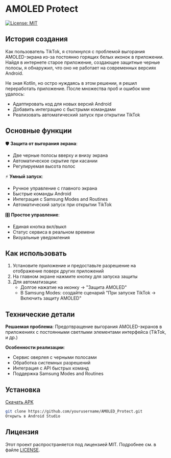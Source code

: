 # AMOLED Protect

[![License: MIT](https://img.shields.io/badge/License-MIT-yellow.svg)](https://opensource.org/licenses/MIT)

## История создания

Как пользователь TikTok, я столкнулся с проблемой выгорания AMOLED-экрана из-за постоянно горящих белых иконок в приложении. Найдя в интернете старое приложение, создающее защитные черные полосы, я обнаружил, что оно не работает на современных версиях Android.

Не зная Kotlin, но остро нуждаясь в этом решении, я решил переработать приложение. После множества проб и ошибок мне удалось:
- Адаптировать код для новых версий Android
- Добавить интеграцию с быстрыми командами
- Реализовать автоматический запуск при открытии TikTok

## Основные функции

🛡️ **Защита от выгорания экрана**:
- Две черные полосы вверху и внизу экрана
- Автоматическое скрытие при касании
- Регулируемая высота полос

⚡ **Умный запуск**:
- Ручное управление с главного экрана
- Быстрые команды Android
- Интеграция с Samsung Modes and Routines
- Автоматический запуск при открытии TikTok

🎛️ **Простое управление**:
- Единая кнопка вкл/выкл
- Статус сервиса в реальном времени
- Визуальные уведомления

## Как использовать

1. Установите приложение и предоставьте разрешение на отображение поверх других приложений
2. На главном экране нажмите кнопку для запуска защиты
3. Для автоматизации:
   - Долгое нажатие на иконку → "Защита AMOLED"
   - В Samsung Modes: создайте сценарий "При запуске TikTok → Включить защиту AMOLED"

## Технические детали

**Решаемая проблема**: Предотвращение выгорания AMOLED-экранов в приложениях с постоянными светлыми элементами интерфейса (TikTok, и др.)

**Особенности реализации**:
- Сервис оверлея с черными полосами
- Обработка системных разрешений
- Интеграция с API быстрых команд
- Поддержка Samsung Modes and Routines

## Установка

[Скачать APK](https://github.com/yourusername/AMOLED_Protect/releases/latest)

```bash
git clone https://github.com/yourusername/AMOLED_Protect.git
Открыть в Android Studio
```

## Лицензия

Этот проект распространяется под лицензией MIT. Подробнее см. в файле [LICENSE](LICENSE).
